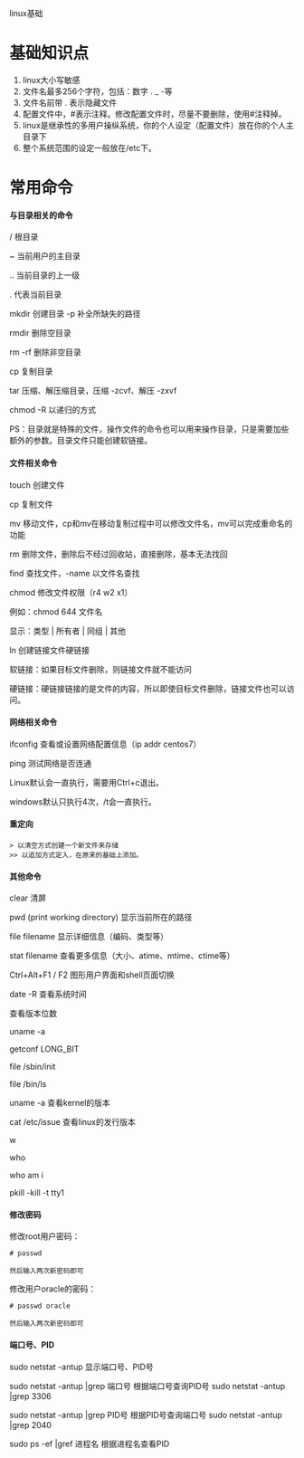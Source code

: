 linux基础

# 基础知识点
1. linux大小写敏感
2. 文件名最多256个字符，包括：数字 . _ -等
3. 文件名前带 . 表示隐藏文件
4. 配置文件中，#表示注释。修改配置文件时，尽量不要删除，使用#注释掉。
5. linux是继承性的多用户操纵系统，你的个人设定（配置文件）放在你的个人主目录下
6. 整个系统范围的设定一般放在/etc下。


# 常用命令

#### 与目录相关的命令

/	根目录

~	当前用户的主目录

..	当前目录的上一级

.	代表当前目录

mkdir	创建目录 -p 补全所缺失的路径

rmdir	删除空目录

rm -rf	删除非空目录

cp	复制目录

tar	压缩、解压缩目录，压缩 -zcvf、解压 -zxvf

chmod -R	以递归的方式

PS：目录就是特殊的文件，操作文件的命令也可以用来操作目录，只是需要加些额外的参数。目录文件只能创建软链接。

#### 文件相关命令
touch	创建文件

cp	复制文件

mv	移动文件，cp和mv在移动复制过程中可以修改文件名，mv可以完成重命名的功能

rm	删除文件，删除后不经过回收站，直接删除，基本无法找回

find	查找文件，-name 以文件名查找

chmod	修改文件权限（r4 w2 x1）

例如：chmod 644 文件名

显示：类型 | 所有者 | 同组 | 其他

ln 创建链接文件硬链接

软链接：如果目标文件删除，则链接文件就不能访问

硬链接：硬链接链接的是文件的内容，所以即使目标文件删除，链接文件也可以访问。

#### 网络相关命令
ifconfig	查看或设置网络配置信息（ip addr centos7）

ping 测试网络是否连通

Linux默认会一直执行，需要用Ctrl+c退出。

windows默认只执行4次，/t会一直执行。

#### 重定向
```
> 以清空方式创建一个新文件来存储
>> 以追加方式定入，在原来的基础上添加。
```

#### 其他命令
clear	清屏

pwd	(print working directory)	显示当前所在的路径

file filename  显示详细信息（编码、类型等）

stat filename  查看更多信息（大小、atime、mtime、ctime等）

Ctrl+Alt+F1 / F2	图形用户界面和shell页面切换

date -R		查看系统时间

查看版本位数

uname -a

getconf LONG_BIT

file /sbin/init

file /bin/ls

uname -a	查看kernel的版本

cat /etc/issue		查看linux的发行版本

w

who

who am i

pkill -kill -t tty1

#### 修改密码

修改root用户密码：
```
# passwd

然后输入两次新密码即可
```

修改用户oracle的密码：
```
# passwd oracle

然后输入两次新密码即可
```

#### 端口号、PID
sudo netstat -antup			显示端口号、PID号

sudo netstat -antup |grep 端口号		根据端口号查询PID号 sudo netstat -antup |grep 3306

sudo netstat -antup |grep PID号		根据PID号查询端口号 sudo netstat -antup |grep 2040

sudo ps -ef |gref 进程名		根据进程名查看PID

